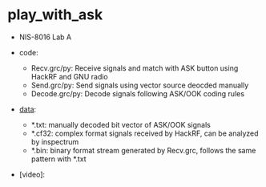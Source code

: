 # play_with_ask

* NIS-8016 Lab A

* code:
    * Recv.grc/py: Receive signals and match with ASK button using HackRF and GNU radio
    * Send.grc/py: Send signals using vector source deocded manually
    * Decode.grc/py: Decode signals following ASK/OOK coding rules

* [data](https://jbox.sjtu.edu.cn/l/610CT9):

    * *.txt: manually decoded bit vector of ASK/OOK signals
    * *.cf32: complex format signals received by HackRF, can be analyzed by inspectrum
    * *.bin: binary format stream generated by Recv.grc, follows the same pattern with *.txt 

* [video]: